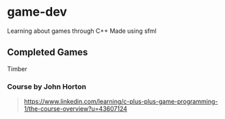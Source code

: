 # game-dev
Learning about games through C++
Made using sfml 

## Completed Games
Timber

### Course by John Horton
>https://www.linkedin.com/learning/c-plus-plus-game-programming-1/the-course-overview?u=43607124